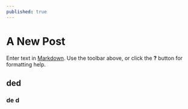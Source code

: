 ```yaml
---
published: true
---
```

# A New Post

Enter text in [Markdown](http://daringfireball.net/projects/markdown/). Use the toolbar above, or click the **?** button for formatting help.
## ded

### de  d
